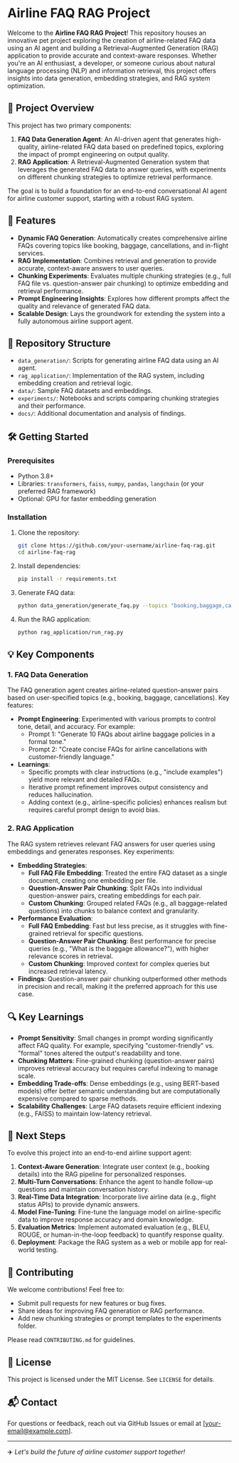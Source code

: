# Airline FAQ RAG Project

Welcome to the **Airline FAQ RAG Project**! This repository houses an innovative pet project exploring the creation of airline-related FAQ data using an AI agent and building a Retrieval-Augmented Generation (RAG) application to provide accurate and context-aware responses. Whether you're an AI enthusiast, a developer, or someone curious about natural language processing (NLP) and information retrieval, this project offers insights into data generation, embedding strategies, and RAG system optimization.

## 🎯 Project Overview

This project has two primary components:

1. **FAQ Data Generation Agent**: An AI-driven agent that generates high-quality, airline-related FAQ data based on predefined topics, exploring the impact of prompt engineering on output quality.
2. **RAG Application**: A Retrieval-Augmented Generation system that leverages the generated FAQ data to answer queries, with experiments on different chunking strategies to optimize retrieval performance.

The goal is to build a foundation for an end-to-end conversational AI agent for airline customer support, starting with a robust RAG system.

## 🚀 Features

- **Dynamic FAQ Generation**: Automatically creates comprehensive airline FAQs covering topics like booking, baggage, cancellations, and in-flight services.
- **RAG Implementation**: Combines retrieval and generation to provide accurate, context-aware answers to user queries.
- **Chunking Experiments**: Evaluates multiple chunking strategies (e.g., full FAQ file vs. question-answer pair chunking) to optimize embedding and retrieval performance.
- **Prompt Engineering Insights**: Explores how different prompts affect the quality and relevance of generated FAQ data.
- **Scalable Design**: Lays the groundwork for extending the system into a fully autonomous airline support agent.

## 📂 Repository Structure

- `data_generation/`: Scripts for generating airline FAQ data using an AI agent.
- `rag_application/`: Implementation of the RAG system, including embedding creation and retrieval logic.
- `data/`: Sample FAQ datasets and embeddings.
- `experiments/`: Notebooks and scripts comparing chunking strategies and their performance.
- `docs/`: Additional documentation and analysis of findings.

## 🛠️ Getting Started

### Prerequisites
- Python 3.8+
- Libraries: `transformers`, `faiss`, `numpy`, `pandas`, `langchain` (or your preferred RAG framework)
- Optional: GPU for faster embedding generation

### Installation
1. Clone the repository:
   ```bash
   git clone https://github.com/your-username/airline-faq-rag.git
   cd airline-faq-rag
   ```
2. Install dependencies:
   ```bash
   pip install -r requirements.txt
   ```
3. Generate FAQ data:
   ```bash
   python data_generation/generate_faq.py --topics "booking,baggage,cancellations"
   ```
4. Run the RAG application:
   ```bash
   python rag_application/run_rag.py
   ```

## 💡 Key Components

### 1. FAQ Data Generation
The FAQ generation agent creates airline-related question-answer pairs based on user-specified topics (e.g., booking, baggage, cancellations). Key features:
- **Prompt Engineering**: Experimented with various prompts to control tone, detail, and accuracy. For example:
  - Prompt 1: "Generate 10 FAQs about airline baggage policies in a formal tone."
  - Prompt 2: "Create concise FAQs for airline cancellations with customer-friendly language."
- **Learnings**:
  - Specific prompts with clear instructions (e.g., "include examples") yield more relevant and detailed FAQs.
  - Iterative prompt refinement improves output consistency and reduces hallucination.
  - Adding context (e.g., airline-specific policies) enhances realism but requires careful prompt design to avoid bias.

### 2. RAG Application
The RAG system retrieves relevant FAQ answers for user queries using embeddings and generates responses. Key experiments:
- **Embedding Strategies**:
  - **Full FAQ File Embedding**: Treated the entire FAQ dataset as a single document, creating one embedding per file.
  - **Question-Answer Pair Chunking**: Split FAQs into individual question-answer pairs, creating embeddings for each pair.
  - **Custom Chunking**: Grouped related FAQs (e.g., all baggage-related questions) into chunks to balance context and granularity.
- **Performance Evaluation**:
  - **Full FAQ Embedding**: Fast but less precise, as it struggles with fine-grained retrieval for specific questions.
  - **Question-Answer Pair Chunking**: Best performance for precise queries (e.g., "What is the baggage allowance?"), with higher relevance scores in retrieval.
  - **Custom Chunking**: Improved context for complex queries but increased retrieval latency.
- **Findings**: Question-answer pair chunking outperformed other methods in precision and recall, making it the preferred approach for this use case.

## 🔍 Key Learnings
- **Prompt Sensitivity**: Small changes in prompt wording significantly affect FAQ quality. For example, specifying "customer-friendly" vs. "formal" tones altered the output's readability and tone.
- **Chunking Matters**: Fine-grained chunking (question-answer pairs) improves retrieval accuracy but requires careful indexing to manage scale.
- **Embedding Trade-offs**: Dense embeddings (e.g., using BERT-based models) offer better semantic understanding but are computationally expensive compared to sparse methods.
- **Scalability Challenges**: Large FAQ datasets require efficient indexing (e.g., FAISS) to maintain low-latency retrieval.

## 🚀 Next Steps
To evolve this project into an end-to-end airline support agent:
1. **Context-Aware Generation**: Integrate user context (e.g., booking details) into the RAG pipeline for personalized responses.
2. **Multi-Turn Conversations**: Enhance the agent to handle follow-up questions and maintain conversation history.
3. **Real-Time Data Integration**: Incorporate live airline data (e.g., flight status APIs) to provide dynamic answers.
4. **Model Fine-Tuning**: Fine-tune the language model on airline-specific data to improve response accuracy and domain knowledge.
5. **Evaluation Metrics**: Implement automated evaluation (e.g., BLEU, ROUGE, or human-in-the-loop feedback) to quantify response quality.
6. **Deployment**: Package the RAG system as a web or mobile app for real-world testing.

## 🤝 Contributing
We welcome contributions! Feel free to:
- Submit pull requests for new features or bug fixes.
- Share ideas for improving FAQ generation or RAG performance.
- Add new chunking strategies or prompt templates to the experiments folder.

Please read `CONTRIBUTING.md` for guidelines.

## 📜 License
This project is licensed under the MIT License. See `LICENSE` for details.

## 📬 Contact
For questions or feedback, reach out via GitHub Issues or email at [your-email@example.com].

---

✈️ *Let's build the future of airline customer support together!*
